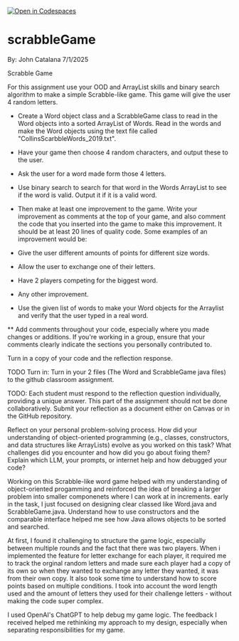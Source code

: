 [![Open in Codespaces](https://classroom.github.com/assets/launch-codespace-2972f46106e565e64193e422d61a12cf1da4916b45550586e14ef0a7c637dd04.svg)](https://classroom.github.com/open-in-codespaces?assignment_repo_id=19874789)
# scrabbleGame

By: John Catalana
7/1/2025

Scrabble Game 

For this assignment use your OOD and ArrayList skills and binary search algorithm to make a simple Scrabble-like game.  This game will give the user 4 random letters.  

* Create a Word object class and a ScrabbleGame class to read in the Word objects into a sorted ArrayList of Words. Read in the words and make the Word objects using the text file called "CollinsScarbbleWords_2019.txt".
* Have your game then choose 4 random characters, and output these to the user.
* Ask the user for a word made form those 4 letters.
* Use binary search to search for that word in the Words ArrayList to see if the word is valid. Output it if it is a valid word.
* Then make at least one improvement to the game.  Write your improvement as comments at the top of your game, and also comment the code that you inserted into the game to make this improvement.  It should be at least 20 lines of quality code. Some examples of an improvement would be:

* Give the user different amounts of points for different size words.
* Allow the user to exchange one of their letters.
* Have 2 players competing for the biggest word.
* Any other improvement.
* Use the given list of words to make your Word objects for the Arraylist and verify that the user typed in a real word.

** Add comments throughout your code, especially where you made changes or additions. If you're working in a group, ensure that your comments clearly indicate the sections you personally contributed to.

Turn in a copy of your code and the reflection response.

TODO Turn in: Turn in your 2 files (The Word and ScrabbleGame java files) to the github classroom assignment.

TODO: Each student must respond to the reflection question individually, providing a unique answer. This part of the assignment should not be done collaboratively. Submit your reflection as a document either on Canvas or in the GitHub repository.

Reflect on your personal problem-solving process. How did your understanding of object-oriented programming (e.g., classes, constructors, and data structures like ArrayLists) evolve as you worked on this task? What challenges did you encounter and how did you go about fixing them? Explain which LLM, your prompts, or internet help and how debugged your code?

Working on this Scrabble-like word game helped with my understanding of object-oriented progamming and reinforced the idea of breaking a larger problem into smaller componenets where I can work at in increments. early in the task, I just focused on designing clear classed like Word.java and ScrabbleGame.java. Understand how to use constructors and the comparable interface helped me see how Java allows objects to be sorted and searched.

At first, I found it challenging to structure the game logic, especially between multiple rounds and the fact that there was two players. When i implemented the feature for letter exchange for each player, it required me to track the orginal random letters and made sure each player had a copy of its own so when they wanted to exchange any letter they wanted, it was from their own copy. It also took some time to understand how to score points based on multiple conditions. I took into account the word length used and the amount of letters they used for their challenge letters - without making the code super complex.

I used OpenAI's ChatGPT to help debug my game logic. The feedback I received helped me rethinking my approach to my design, especially when separating responsibilities for my game.
